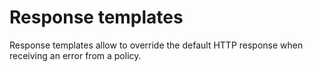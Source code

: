 # Response templates

Response templates allow to override the default HTTP response when receiving an error from a policy.

